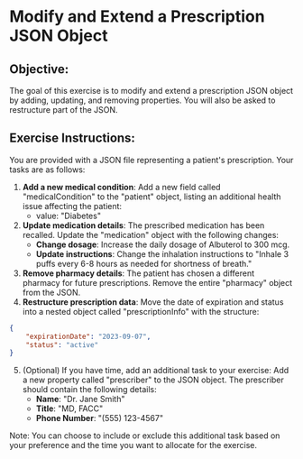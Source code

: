 # Modify and Extend a Prescription JSON Object

## Objective:
The goal of this exercise is to modify and extend a prescription JSON object by adding, updating, and removing properties. You will also be asked to restructure part of the JSON.

## Exercise Instructions:

You are provided with a JSON file representing a patient's prescription.
Your tasks are as follows:

1. **Add a new medical condition**: Add a new field called "medicalCondition" to the "patient" object, listing an additional health issue affecting the patient:
    - value: "Diabetes"
2. **Update medication details**: The prescribed medication has been recalled. Update the "medication" object with the following changes:
    - **Change dosage**: Increase the daily dosage of Albuterol to 300 mcg.
    - **Update instructions**: Change the inhalation instructions to "Inhale 3 puffs every 6-8 hours as needed for shortness of breath."
3. **Remove pharmacy details**: The patient has chosen a different pharmacy for future prescriptions. Remove the entire "pharmacy" object from the JSON.
4. **Restructure prescription data**: Move the date of expiration and status into a nested object called "prescriptionInfo" with the structure:
```json
{
    "expirationDate": "2023-09-07",
    "status": "active"
}
```
5. (Optional) If you have time, add an additional task to your exercise: Add a new property called "prescriber" to the JSON object. The prescriber should contain the following details:
    - **Name**: "Dr. Jane Smith"
    - **Title**: "MD, FACC"
    - **Phone Number**: "(555) 123-4567"

Note: You can choose to include or exclude this additional task based on your preference and the time you want to allocate for the exercise.
